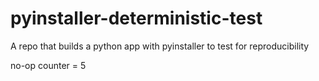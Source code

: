 # pyinstaller-deterministic-test
A repo that builds a python app with pyinstaller to test for reproducibility

no-op counter = 5
